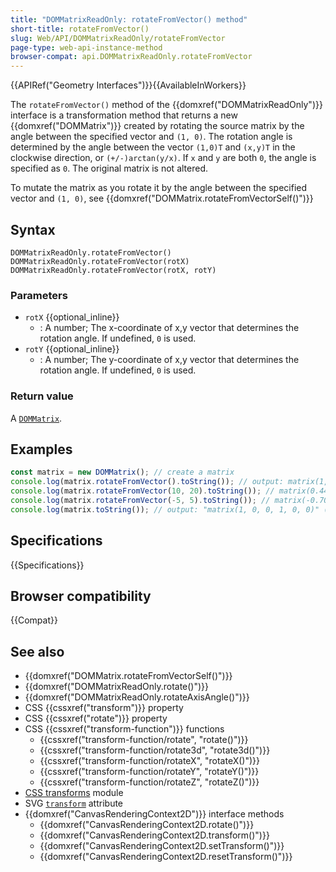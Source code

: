 ```yaml
---
title: "DOMMatrixReadOnly: rotateFromVector() method"
short-title: rotateFromVector()
slug: Web/API/DOMMatrixReadOnly/rotateFromVector
page-type: web-api-instance-method
browser-compat: api.DOMMatrixReadOnly.rotateFromVector
---
```


{{APIRef("Geometry Interfaces")}}{{AvailableInWorkers}}

The `rotateFromVector()` method of the {{domxref("DOMMatrixReadOnly")}} interface is a transformation method that returns a new {{domxref("DOMMatrix")}} created by rotating the source matrix by the angle between the specified vector and `(1, 0)`. The rotation angle is determined by the angle between the vector `(1,0)T` and `(x,y)T` in the clockwise direction, or `(+/-)arctan(y/x)`. If `x` and `y` are both `0`, the angle is specified as `0`. The original matrix is not altered.

To mutate the matrix as you rotate it by the angle between the specified vector and `(1, 0)`, see {{domxref("DOMMatrix.rotateFromVectorSelf()")}}

## Syntax

```js-nolint
DOMMatrixReadOnly.rotateFromVector()
DOMMatrixReadOnly.rotateFromVector(rotX)
DOMMatrixReadOnly.rotateFromVector(rotX, rotY)
```

### Parameters

- `rotX` {{optional_inline}}
  - : A number; The x-coordinate of x,y vector that determines the rotation angle. If undefined, `0` is used.
- `rotY` {{optional_inline}}
  - : A number; The y-coordinate of x,y vector that determines the rotation angle. If undefined, `0` is used.

### Return value

A [`DOMMatrix`](/en-US/docs/Web/API/DOMMatrix).

## Examples

```js
const matrix = new DOMMatrix(); // create a matrix
console.log(matrix.rotateFromVector().toString()); // output: matrix(1, 0, 0, 1, 0, 0) (no rotation applied)
console.log(matrix.rotateFromVector(10, 20).toString()); // matrix(0.447, 0.894, -0.894, 0.447, 0, 0)
console.log(matrix.rotateFromVector(-5, 5).toString()); // matrix(-0.707, 0.707, -0.707, -0.707, 0, 0)
console.log(matrix.toString()); // output: "matrix(1, 0, 0, 1, 0, 0)" (unchanged)
```

## Specifications

{{Specifications}}

## Browser compatibility

{{Compat}}

## See also

- {{domxref("DOMMatrix.rotateFromVectorSelf()")}}
- {{domxref("DOMMatrixReadOnly.rotate()")}}
- {{domxref("DOMMatrixReadOnly.rotateAxisAngle()")}}
- CSS {{cssxref("transform")}} property
- CSS {{cssxref("rotate")}} property
- CSS {{cssxref("transform-function")}} functions
  - {{cssxref("transform-function/rotate", "rotate()")}}
  - {{cssxref("transform-function/rotate3d", "rotate3d()")}}
  - {{cssxref("transform-function/rotateX", "rotateX()")}}
  - {{cssxref("transform-function/rotateY", "rotateY()")}}
  - {{cssxref("transform-function/rotateZ", "rotateZ()")}}
- [CSS transforms](/en-US/docs/Web/CSS/CSS_transforms) module
- SVG [`transform`](/en-US/docs/Web/SVG/Attribute/transform) attribute
- {{domxref("CanvasRenderingContext2D")}} interface methods
  - {{domxref("CanvasRenderingContext2D.rotate()")}}
  - {{domxref("CanvasRenderingContext2D.transform()")}}
  - {{domxref("CanvasRenderingContext2D.setTransform()")}}
  - {{domxref("CanvasRenderingContext2D.resetTransform()")}}
